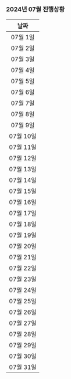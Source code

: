 ### 2024년 07월 진행상황
| 날짜 |
|:---:|
| 07월 1일 |
| 07월 2일 |
| 07월 3일 |
| 07월 4일 |
| 07월 5일 |
| 07월 6일 |
| 07월 7일 |
| 07월 8일 |
| 07월 9일 |
| 07월 10일 |
| 07월 11일 |
| 07월 12일 |
| 07월 13일 |
| 07월 14일 |
| 07월 15일 |
| 07월 16일 |
| 07월 17일 |
| 07월 18일 |
| 07월 19일 |
| 07월 20일 |
| 07월 21일 |
| 07월 22일 |
| 07월 23일 |
| 07월 24일 |
| 07월 25일 |
| 07월 26일 |
| 07월 27일 |
| 07월 28일 |
| 07월 29일 |
| 07월 30일 |
| 07월 31일 |
